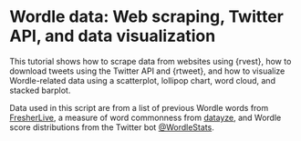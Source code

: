 # Wordle data: Web scraping, Twitter API, and data visualization

This tutorial shows how to scrape data from websites using {rvest}, how to download tweets using the Twitter API and {rtweet}, and how to visualize Wordle-related data using a scatterplot, lollipop chart, word cloud, and stacked barplot.

Data used in this script are from a list of previous Wordle words from [FresherLive](https://latestnews.fresherslive.com/articles/past-wordle-words-list-of-all-past-wordle-answers-can-i-play-past-wordles-354332), a measure of word commonness from [datayze](https://datayze.com/word-analyzer?), and Wordle score distributions from the Twitter bot [\@WordleStats](https://twitter.com/WordleStats).